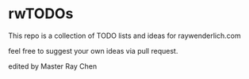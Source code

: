 # rwTODOs

This repo is a collection of TODO lists and ideas for raywenderlich.com

feel free to suggest your own ideas via pull request.

edited by Master Ray Chen
